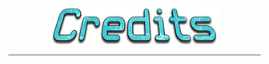 <h4 id="main" align="center">
    <img src="images/Credits.png" alt="main" align="center">
</h4>

___

<strong>
<h3 align="center">

</h3>
<strong>